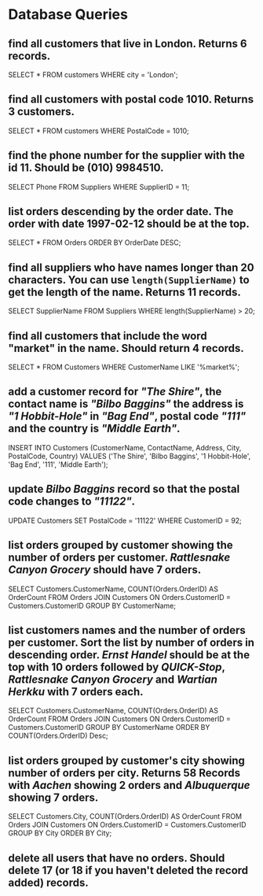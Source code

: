 # Database Queries

## find all customers that live in London. Returns 6 records.
SELECT * FROM customers WHERE city = 'London';

## find all customers with postal code 1010. Returns 3 customers.
SELECT * FROM customers WHERE PostalCode = 1010;

## find the phone number for the supplier with the id 11. Should be (010) 9984510.
SELECT Phone FROM Suppliers WHERE SupplierID = 11;

## list orders descending by the order date. The order with date 1997-02-12 should be at the top.
SELECT * FROM Orders ORDER BY OrderDate DESC;

## find all suppliers who have names longer than 20 characters. You can use `length(SupplierName)` to get the length of the name. Returns 11 records.
SELECT SupplierName FROM Suppliers WHERE length(SupplierName) > 20;

## find all customers that include the word "market" in the name. Should return 4 records.
SELECT * FROM Customers WHERE CustomerName LIKE '%market%';

## add a customer record for _"The Shire"_, the contact name is _"Bilbo Baggins"_ the address is _"1 Hobbit-Hole"_ in _"Bag End"_, postal code _"111"_ and the country is _"Middle Earth"_.
INSERT INTO Customers (CustomerName, ContactName, Address, City, PostalCode, Country) VALUES ('The Shire', 'Bilbo Baggins', '1 Hobbit-Hole', 'Bag End', '111', 'Middle Earth');

## update _Bilbo Baggins_ record so that the postal code changes to _"11122"_.
UPDATE Customers SET PostalCode = '11122' WHERE CustomerID = 92;

## list orders grouped by customer showing the number of orders per customer. _Rattlesnake Canyon Grocery_ should have 7 orders.
SELECT  Customers.CustomerName, COUNT(Orders.OrderID) AS OrderCount
FROM Orders
JOIN Customers ON Orders.CustomerID = Customers.CustomerID
GROUP BY CustomerName;

## list customers names and the number of orders per customer. Sort the list by number of orders in descending order. _Ernst Handel_ should be at the top with 10 orders followed by _QUICK-Stop_, _Rattlesnake Canyon Grocery_ and _Wartian Herkku_ with 7 orders each.
SELECT  Customers.CustomerName, COUNT(Orders.OrderID) AS OrderCount
FROM Orders
JOIN Customers ON Orders.CustomerID = Customers.CustomerID
GROUP BY CustomerName
ORDER BY COUNT(Orders.OrderID) Desc;

## list orders grouped by customer's city showing number of orders per city. Returns 58 Records with _Aachen_ showing 2 orders and _Albuquerque_ showing 7 orders.
SELECT  Customers.City, COUNT(Orders.OrderID) AS OrderCount
FROM Orders
JOIN Customers ON Orders.CustomerID = Customers.CustomerID
GROUP BY City
ORDER BY City;

## delete all users that have no orders. Should delete 17 (or 18 if you haven't deleted the record added) records.